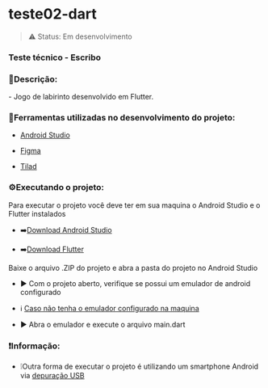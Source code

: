 <h1>teste02-dart</h1>

> ⚠ Status: Em desenvolvimento

### Teste técnico - Escribo

<h3>📝Descrição:</h3>
 - Jogo de labirinto desenvolvido em Flutter.

<h3>📝Ferramentas utilizadas no desenvolvimento do projeto:</h3>

 - <a href="https://developer.android.com/about">Android Studio</a>
 
 - <a href="https://www.figma.com/">Figma</a>
 
 - <a href="https://www.mapeditor.org/">Tilad</a>


<h3>⚙️Executando o projeto:</h3>
 Para executar o projeto você deve ter em sua maquina o Android Studio e o Flutter instalados

- ➡️<a href="https://developer.android.com/studio?gclid=CjwKCAjwgaeYBhBAEiwAvMgp2nmA5E9icC3uGidwTC-WLmkp9jtet6REOB_LtVSoKssOktBQ5kvSsRoCAcUQAvD_BwE&gclsrc=aw.ds#downloads">Download Android Studio</a>

- ➡️<a href="https://docs.flutter.dev/get-started/install">Download Flutter</a>

 Baixe o arquivo .ZIP do projeto e abra a pasta do projeto no Android Studio
 
 - ▶ Com o projeto aberto, verifique se possui um emulador de android configurado
 
 - ℹ <a href="https://developer.android.com/studio/run/emulator?hl=pt-br">Caso não tenha o emulador configurado na maquina</a> 
 
 - ▶ Abra o emulador e execute o arquivo main.dart
 
 
 <h3>❗Informação:</h3>
 
 - ❕Outra forma de executar o projeto é utilizando um smartphone Android via <a href="https://canaltech.com.br/android/depuracao-usb-o-que-e/">depuração USB</a> 

